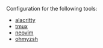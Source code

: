 Configuration for the following tools:

- [alacritty](https://github.com/alacritty/alacritty)
- [tmux](https://github.com/tmux/tmux)
- [neovim](https://github.com/neovim/neovim)
- [ohmyzsh](https://github.com/ohmyzsh/ohmyzsh)
